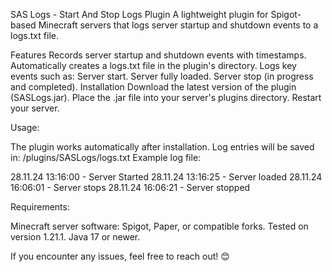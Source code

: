 SAS Logs - Start And Stop Logs Plugin
A lightweight plugin for Spigot-based Minecraft servers that logs server startup and shutdown events to a logs.txt file.

Features
Records server startup and shutdown events with timestamps.
Automatically creates a logs.txt file in the plugin's directory.
Logs key events such as:
Server start.
Server fully loaded.
Server stop (in progress and completed).
Installation
Download the latest version of the plugin (SASLogs.jar).
Place the .jar file into your server's plugins directory.
Restart your server.

Usage:

The plugin works automatically after installation.
Log entries will be saved in:
/plugins/SASLogs/logs.txt
Example log file:

28.11.24 13:16:00 - Server Started
28.11.24 13:16:25 - Server loaded
28.11.24 16:06:01 - Server stops
28.11.24 16:06:21 - Server stopped

Requirements:

Minecraft server software:
Spigot, Paper, or compatible forks.
Tested on version 1.21.1.
Java 17 or newer.

If you encounter any issues, feel free to reach out! 😊
